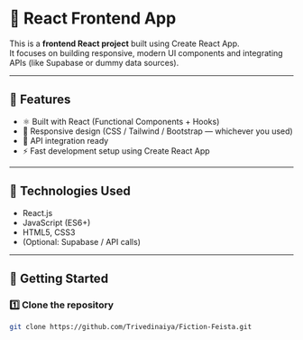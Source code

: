 # 🌟 React Frontend App

This is a **frontend React project** built using Create React App.  
It focuses on building responsive, modern UI components and integrating APIs (like Supabase or dummy data sources).

---

## 🚀 Features
- ⚛️ Built with React (Functional Components + Hooks)
- 🎨 Responsive design (CSS / Tailwind / Bootstrap — whichever you used)
- 🔄 API integration ready
- ⚡ Fast development setup using Create React App

---

## 🧠 Technologies Used
- React.js  
- JavaScript (ES6+)  
- HTML5, CSS3  
- (Optional: Supabase / API calls)  

---

## 🧭 Getting Started

### 1️⃣ Clone the repository
```bash
git clone https://github.com/Trivedinaiya/Fiction-Feista.git

